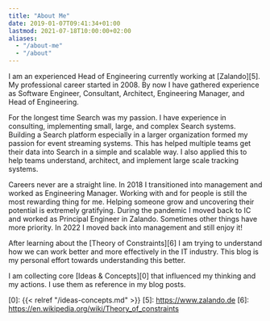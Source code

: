 ```yaml
---
title: "About Me"
date: 2019-01-07T09:41:34+01:00
lastmod: 2021-07-18T10:00:00+02:00
aliases:
  - "/about-me"
  - "/about"
---
```


I am an experienced Head of Engineering currently working at [Zalando][5].
My professional career started in 2008.
By now I have gathered experience as Software Engineer, Consultant, Architect, Engineering Manager, and Head of Engineering.

For the longest time Search was my passion.
I have experience in consulting, implementing small, large, and complex Search systems.
Building a Search platform especially in a larger organization formed my passion for event streaming systems.
This has helped multiple teams get their data into Search in a simple and scalable way.
I also applied this to help teams understand, architect, and implement large scale tracking systems.

Careers never are a straight line.
In 2018 I transitioned into management and worked as Engineering Manager.
Working with and for people is still the most rewarding thing for me.
Helping someone grow and uncovering their potential is extremely gratifying.
During the pandemic I moved back to IC and worked as Principal Engineer in Zalando.
Sometimes other things have more priority.
In 2022 I moved back into management and still enjoy it!

After learning about the [Theory of Constraints][6] I am trying to understand how we can work better and more effectively in the IT industry.
This blog is my personal effort towards understanding this better.

I am collecting core [Ideas & Concepts][0] that influenced my thinking and my actions. I use them as reference in my blog posts.

[0]: {{< relref "/ideas-concepts.md" >}}
[5]: https://www.zalando.de
[6]: https://en.wikipedia.org/wiki/Theory_of_constraints
